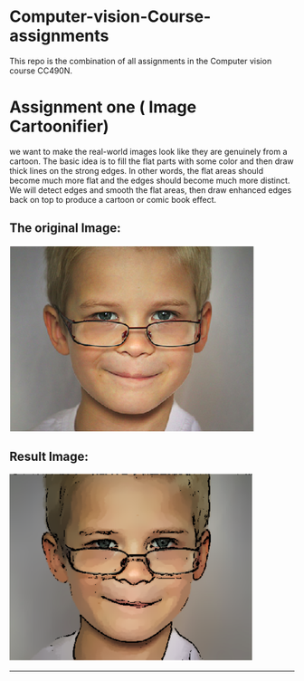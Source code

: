 # Computer-vision-Course-assignments
This repo is the combination of all assignments in the Computer vision course CC490N.

# Assignment one ( Image Cartoonifier)
we want to make the real-world images look like they are genuinely from
a cartoon. The basic idea is to fill the flat parts with some color and then draw thick lines on
the strong edges. In other words, the flat areas should become much more flat and the edges
should become much more distinct. We will detect edges and smooth the flat areas, then draw
enhanced edges back on top to produce a cartoon or comic book effect.

## The original Image:
![Image of Yaktocat](./Images/original.png)


## Result Image:
![Image result](./Images/result.png)

------------------------------------------------------------------
